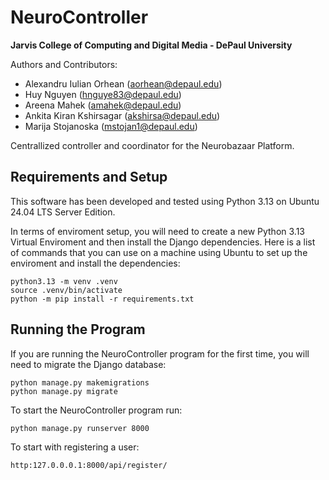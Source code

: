 # NeuroController
**Jarvis College of Computing and Digital Media - DePaul University**

Authors and Contributors:
- Alexandru Iulian Orhean (aorhean@depaul.edu)
- Huy Nguyen (hnguye83@depaul.edu)
- Areena Mahek (amahek@depaul.edu)
- Ankita Kiran Kshirsagar (akshirsa@depaul.edu)
- Marija Stojanoska (mstojan1@depaul.edu)

Centrallized controller and coordinator for the Neurobazaar Platform.

## Requirements and Setup

This software has been developed and tested using Python 3.13 on Ubuntu 24.04 LTS Server Edition.

In terms of enviroment setup, you will need to create a new Python 3.13 Virtual Enviroment and then install the Django dependencies.
Here is a list of commands that you can use on a machine using Ubuntu to set up the enviroment and install the dependencies:
```
python3.13 -m venv .venv
source .venv/bin/activate
python -m pip install -r requirements.txt
```

## Running the Program

If you are running the NeuroController program for the first time, you will need to migrate the Django database:
```
python manage.py makemigrations
python manage.py migrate
```

To start the NeuroController program run:
```
python manage.py runserver 8000
```

To start with registering a user:
```
http:127.0.0.0.1:8000/api/register/
```

